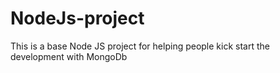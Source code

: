 # NodeJs-project
This is a base Node JS project for helping people kick start the development with MongoDb
